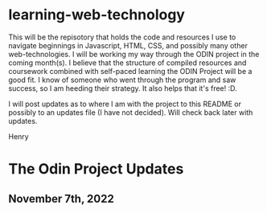 # learning-web-technology

This will be the repisotory that holds the code and resources I use to navigate beginnings in Javascript, HTML, CSS, and possibly many other web-technologies. I will be working my way through the ODIN project in the coming month(s). I believe that the structure of compiled resources and coursework combined with self-paced learning the ODIN Project will be a good fit. I know of someone who went through the program and saw success, so I am heeding their strategy. It also helps that it's free! :D. 

I will post updates as to where I am with the project to this README or possibly to an updates file (I have not decided). Will check back later with updates. 

Henry 

# The Odin Project Updates 

## November 7th, 2022
